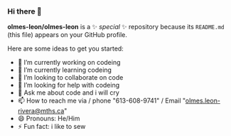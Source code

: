 ### Hi there 👋

**olmes-leon/olmes-leon** is a ✨ _special_ ✨ repository because its `README.md` (this file) appears on your GitHub profile.

Here are some ideas to get you started:

- 🔭 I’m currently working on codeing
- 🌱 I’m currently learning codeing
- 👯 I’m looking to collaborate on code
- 🤔 I’m looking for help with codeing
- 💬 Ask me about code and i will cry
- 📫 How to reach me via / phone "613-608-9741" / Email "olmes.leon-rivera@mths.ca" 
- 😄 Pronouns: He/Him
- ⚡ Fun fact: i like to sew
